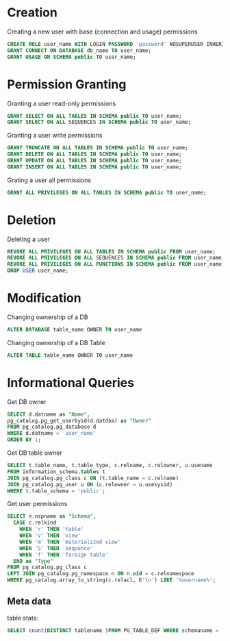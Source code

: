 # Creation
Creating a new user with base (connection and usage) permissions
```sql
CREATE ROLE user_name WITH LOGIN PASSWORD 'password' NOSUPERUSER INHERIT NOCREATEDB NOCREATEROLE NOREPLICATION VALID UNTIL 'infinity';
GRANT CONNECT ON DATABASE db_name TO user_name;
GRANT USAGE ON SCHEMA public TO user_name;
```

# Permission Granting
Granting a user read-only permissions
```sql
GRANT SELECT ON ALL TABLES IN SCHEMA public TO user_name;
GRANT SELECT ON ALL SEQUENCES IN SCHEMA public TO user_name;
```

Granting a user write permissions
```sql
GRANT TRUNCATE ON ALL TABLES IN SCHEMA public TO user_name;
GRANT DELETE ON ALL TABLES IN SCHEMA public TO user_name;
GRANT UPDATE ON ALL TABLES IN SCHEMA public TO user_name;
GRANT INSERT ON ALL TABLES IN SCHEMA public TO user_name;
```

Grating a user all permissions
```sql
GRANT ALL PRIVILEGES ON ALL TABLES IN SCHEMA public TO user_name;
```


# Deletion
Deleting a user
```sql
REVOKE ALL PRIVILEGES ON ALL TABLES IN SCHEMA public FROM user_name;
REVOKE ALL PRIVILEGES ON ALL SEQUENCES IN SCHEMA public FROM user_name;
REVOKE ALL PRIVILEGES ON ALL FUNCTIONS IN SCHEMA public FROM user_name;
DROP USER user_name;
```


# Modification
Changing ownership of a DB
```sql
ALTER DATABASE table_name OWNER TO user_name
```

Changing ownership of a DB Table
```sql
ALTER TABLE table_name OWNER TO user_name
```


# Informational Queries
Get DB owner
```sql
SELECT d.datname as "Name",
pg_catalog.pg_get_userbyid(d.datdba) as "Owner"
FROM pg_catalog.pg_database d
WHERE d.datname = 'user_name'
ORDER BY 1;
```

Get DB table owner
```sql
SELECT t.table_name, t.table_type, c.relname, c.relowner, u.usename
FROM information_schema.tables t
JOIN pg_catalog.pg_class c ON (t.table_name = c.relname)
JOIN pg_catalog.pg_user u ON (c.relowner = u.usesysid)
WHERE t.table_schema = 'public';
```

Get user permissions
```sql
SELECT n.nspname as "Schema",
  CASE c.relkind 
    WHEN 'r' THEN 'table' 
    WHEN 'v' THEN 'view' 
    WHEN 'm' THEN 'materialized view' 
    WHEN 'S' THEN 'sequence' 
    WHEN 'f' THEN 'foreign table' 
  END as "Type"
FROM pg_catalog.pg_class c
LEFT JOIN pg_catalog.pg_namespace n ON n.oid = c.relnamespace
WHERE pg_catalog.array_to_string(c.relacl, E'\n') LIKE '%username%';
```


## Meta data
table stats:  
```sql
SELECT count(DISTINCT tablename )FROM PG_TABLE_DEF WHERE schemaname = 'public';
```